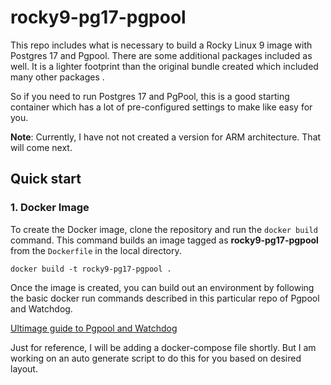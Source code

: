 
# rocky9-pg17-pgpool  
  
  
This repo includes what is necessary to build a Rocky Linux 9 image with Postgres 17 and Pgpool. There are some additional packages included as well. It is a lighter footprint than the original bundle created which included many other packages .  
  
So if you need to run Postgres 17 and PgPool, this is a good starting container which has a lot of pre-configured settings to make like easy for you.  
  
**Note**: Currently, I have not not created a version for ARM architecture. That will come next.  
  
  
  
## Quick start  
  
  
  
### 1. Docker Image   
  
To create the Docker image, clone the repository  and run the `docker build` command. This command builds an image tagged as **rocky9-pg17-pgpool** from the `Dockerfile` in the local directory.  
    
    docker build -t rocky9-pg17-pgpool .  

  
Once the image is created, you can build out an environment by following the basic docker run commands described in this particular repo of Pgpool and Watchdog.


[Ultimage guide to Pgpool and Watchdog](https://github.com/jtorral/pgpoolTutorial/blob/main/WATCHDOG.md)

Just for reference, I will be adding a docker-compose file shortly. But I am working on an auto generate script to do this for you based on desired layout.

